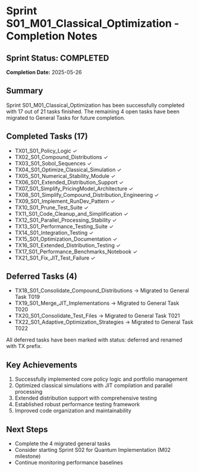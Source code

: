 # Sprint S01_M01_Classical_Optimization - Completion Notes

## Sprint Status: COMPLETED
**Completion Date:** 2025-05-26

## Summary
Sprint S01_M01_Classical_Optimization has been successfully completed with 17 out of 21 tasks finished. The remaining 4 open tasks have been migrated to General Tasks for future completion.

## Completed Tasks (17)
- TX01_S01_Policy_Logic ✓
- TX02_S01_Compound_Distributions ✓
- TX03_S01_Sobol_Sequences ✓
- TX04_S01_Optimize_Classical_Simulation ✓
- TX05_S01_Numerical_Stability_Module ✓
- TX06_S01_Extended_Distribution_Support ✓
- TX07_S01_Simplify_PricingModel_Architecture ✓
- TX08_S01_Simplify_Compound_Distribution_Engineering ✓
- TX09_S01_Implement_RunDev_Pattern ✓
- TX10_S01_Prune_Test_Suite ✓
- TX11_S01_Code_Cleanup_and_Simplification ✓
- TX12_S01_Parallel_Processing_Stability ✓
- TX13_S01_Performance_Testing_Suite ✓
- TX14_S01_Integration_Testing ✓
- TX15_S01_Optimization_Documentation ✓
- TX16_S01_Extended_Distribution_Testing ✓
- TX17_S01_Performance_Benchmarks_Notebook ✓
- TX21_S01_Fix_JIT_Test_Failure ✓

## Deferred Tasks (4)
- TX18_S01_Consolidate_Compound_Distributions → Migrated to General Task T019
- TX19_S01_Merge_JIT_Implementations → Migrated to General Task T020
- TX20_S01_Consolidate_Test_Files → Migrated to General Task T021
- TX22_S01_Adaptive_Optimization_Strategies → Migrated to General Task T022

All deferred tasks have been marked with status: deferred and renamed with TX prefix.

## Key Achievements
1. Successfully implemented core policy logic and portfolio management
2. Optimized classical simulations with JIT compilation and parallel processing
3. Extended distribution support with comprehensive testing
4. Established robust performance testing framework
5. Improved code organization and maintainability

## Next Steps
- Complete the 4 migrated general tasks
- Consider starting Sprint S02 for Quantum Implementation (M02 milestone)
- Continue monitoring performance baselines